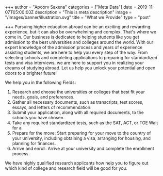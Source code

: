 +++
author = "Apoorv Saxena"
categories = ["Meta Data"]
date = 2019-11-07T05:00:00Z
description = "This is meta description"
image = "/images/banner/illustration.svg"
title = "What we Provide"
type = "post"

+++
Pursuing higher education abroad can be an exciting and rewarding experience, but it can also be overwhelming and complex. That's where we come in. Our business is dedicated to helping students like you get admission to the best universities and colleges around the world. With our expert knowledge of the admission process and years of experience assisting students, we are here to help you every step of the way. From selecting schools and completing applications to preparing for standardized tests and visa interviews, we are here to support you in realizing your dreams of studying abroad. Let us help you unlock your potential and open doors to a brighter future!

We help you in the following Fields:

1. Research and choose the universities or colleges that best fit your needs, goals, and preferences.
2.  Gather all necessary documents, such as transcripts, test scores, essays, and letters of recommendation.
3. Submit your application, along with all required documents, to the schools you have chosen.
4.  Take any required standardized tests, such as the SAT, ACT, or TOE Wait for a 
5. Prepare for the move: Start preparing for your move to the country of your university, including obtaining a visa, arranging for housing, and planning for finances.
6. Arrive and enroll: Arrive at your university and complete the enrollment process.

We have highly qualified research applicants how help you to figure out which kind of college and research field will be  good for you. 